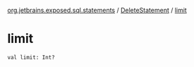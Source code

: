 [org.jetbrains.exposed.sql.statements](../index.md) / [DeleteStatement](index.md) / [limit](.)

# limit

`val limit: Int?`